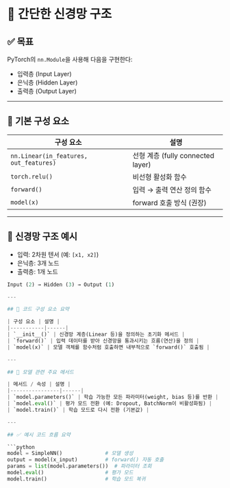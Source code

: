 # 🧠 간단한 신경망 구조

## ✅ 목표
PyTorch의 `nn.Module`을 사용해 다음을 구현한다:

- 입력층 (Input Layer)
- 은닉층 (Hidden Layer)
- 출력층 (Output Layer)

---

## 🧱 기본 구성 요소

| 구성 요소 | 설명 |
|-----------|------|
| `nn.Linear(in_features, out_features)` | 선형 계층 (fully connected layer) |
| `torch.relu()` | 비선형 활성화 함수 |
| `forward()` | 입력 → 출력 연산 정의 함수 |
| `model(x)` | forward 호출 방식 (권장) |

---

## 🧠 신경망 구조 예시

- 입력: 2차원 텐서 (예: `[x1, x2]`)
- 은닉층: 3개 노드
- 출력층: 1개 노드

```python
Input (2) → Hidden (3) → Output (1)

---

## 🔧 코드 구성 요소 요약

| 구성 요소 | 설명 |
|-----------|------|
| `__init__()` | 신경망 계층(Linear 등)을 정의하는 초기화 메서드 |
| `forward()` | 입력 데이터를 받아 신경망을 통과시키는 흐름(연산)을 정의 |
| `model(x)` | 모델 객체를 함수처럼 호출하면 내부적으로 `forward()` 호출됨 |

---

## 📌 모델 관련 주요 메서드

| 메서드 / 속성 | 설명 |
|----------------|------|
| `model.parameters()` | 학습 가능한 모든 파라미터(weight, bias 등)를 반환 |
| `model.eval()` | 평가 모드 전환 (예: Dropout, BatchNorm이 비활성화됨) |
| `model.train()` | 학습 모드로 다시 전환 (기본값) |

---

## ✅ 예시 코드 흐름 요약

```python
model = SimpleNN()              # 모델 생성
output = model(x_input)         # forward() 자동 호출
params = list(model.parameters())  # 파라미터 조회
model.eval()                    # 평가 모드
model.train()                   # 학습 모드 복귀
